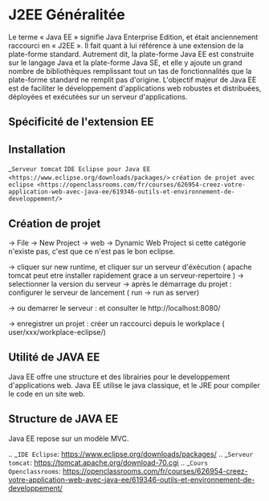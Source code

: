 J2EE Généralitée
===================

Le terme « Java EE » signifie Java Enterprise Edition, et était anciennement raccourci en « J2EE ».
Il fait quant à lui référence à une extension de la plate-forme standard. Autrement dit,
la plate-forme Java EE est construite sur le langage Java et la plate-forme Java SE,
et elle y ajoute un grand nombre de bibliothèques remplissant tout un tas de fonctionnalités que la plate-forme standard ne remplit pas
d'origine. L'objectif majeur de Java EE est de faciliter le développement d'applications web robustes et distribuées, 
déployées et exécutées sur un serveur d'applications.


Spécificité de l'extension EE 
-------------------


Installation 
-------------------

_`Serveur tomcat`
`IDE Eclipse pour Java EE <https://www.eclipse.org/downloads/packages/>`
`création de projet avec eclipse <https://openclassrooms.com/fr/courses/626954-creez-votre-application-web-avec-java-ee/619346-outils-et-environnement-de-developpement/>`

Création de projet
-------------------
-> File -> New Project -> web -> Dynamic Web Project
si cette catégorie n'existe pas, c'est que ce n'est pas le bon eclipse. 

-> cliquer sur new runtime, et cliquer sur un serveur d'éxécution ( apache tomcat peut etre installer rapidement grace a un serveur-repertoire )
-> selectionner la version du serveur
-> après le démarrage du projet : configurer le serveur de lancement ( run -> run as server)

-> ou demarrer le serveur : et consulter le http://localhost:8080/

-> enregistrer un projet : créer un raccourci depuis le workplace ( user/xxx/workplace-eclipse/)



Utilité de JAVA EE
-------------------

Java EE offre une structure et des librairies pour le developpement d'applications web. Java EE utilise le java classique, et le JRE pour compiler le code 
en un site web. 

Structure de JAVA EE
-------------------
Java EE repose sur un modèle MVC.



.. _`IDE Eclipse`: https://www.eclipse.org/downloads/packages/
.. _`Serveur tomcat`: https://tomcat.apache.org/download-70.cgi
.. _`Cours Openclassrooms`: https://openclassrooms.com/fr/courses/626954-creez-votre-application-web-avec-java-ee/619346-outils-et-environnement-de-developpement/


